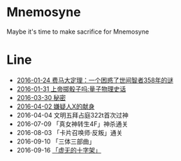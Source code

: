 # Mnemosyne
Maybe it's time to make sacrifice for Mnemosyne

# Line

* [2016-01-24 费马大定理：一个困惑了世间智者358年的谜](http://www.amazon.cn/gp/product/B00IX67JJ8?ref_=cm_cr_ryp_prd_ttl_sol_1)
* [2016-01-31 上帝掷骰子吗:量子物理史话](http://www.amazon.cn/gp/product/B009P4OZWG?psc=1&ref_=oh_aui_d_detailpage_o01_)
* [2016-03-30 秘密](https://github.com/dalphyx/Mnemosyne/blob/master/2016/03-31.md)
* [2016-04-02 嫌疑人X的献身](http://www.amazon.cn/图书/dp/B00KWRTWM8?ie=UTF8&keywords=嫌疑人X的献身&qid=1459854925&ref_=sr_1_1&sr=8-1)
* 2016-04-04 文明五拜占庭322t首次过神
* 2016-07-09 「真女神转生4F」神杀通关
* 2016-08-03 「卡片召唤师·反叛」通关
* 2016-09-10 「三体三部曲」
* 2016-09-16 [「虚无的十字架」](https://www.amazon.cn/%E8%99%9A%E6%97%A0%E7%9A%84%E5%8D%81%E5%AD%97%E6%9E%B6-%E4%B8%9C%E9%87%8E%E5%9C%AD%E5%90%BE/dp/B00YOBMT6E/ref=sr_1_1?ie=UTF8&qid=1474163969&sr=8-1&keywords=%E8%99%9A%E6%97%A0%E7%9A%84%E5%8D%81%E5%AD%97%E6%9E%B6)